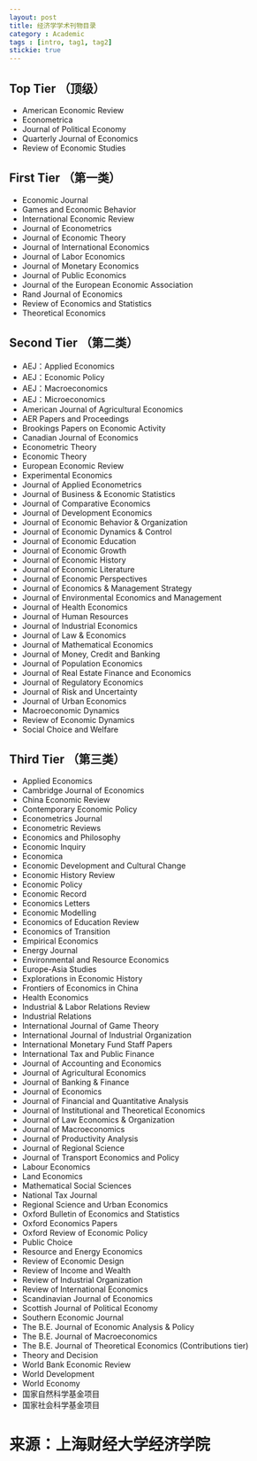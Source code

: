 ```yaml
---
layout: post
title: 经济学学术刊物目录
category : Academic
tags : [intro, tag1, tag2]
stickie: true
---
```


## Top Tier （顶级） 
* American Economic Review 
* Econometrica 
* Journal of Political Economy 
* Quarterly Journal of Economics 
* Review of Economic Studies
## First Tier （第一类） 
* Economic Journal
* Games and Economic Behavior
* International Economic Review
* Journal of Econometrics
* Journal of Economic Theory
* Journal of International Economics
* Journal of Labor Economics
* Journal of Monetary Economics
* Journal of Public Economics
* Journal of the European Economic Association
* Rand Journal of Economics
* Review of Economics and Statistics
* Theoretical Economics
## Second Tier （第二类） 
* AEJ：Applied Economics
* AEJ：Economic Policy
* AEJ：Macroeconomics
* AEJ：Microeconomics
* American Journal of Agricultural Economics
* AER Papers and Proceedings
* Brookings Papers on Economic Activity
* Canadian Journal of Economics
* Econometric Theory
* Economic Theory
* European Economic Review
* Experimental Economics
* Journal of Applied Econometrics
* Journal of Business & Economic Statistics
* Journal of Comparative Economics
* Journal of Development Economics
* Journal of Economic Behavior & Organization
* Journal of Economic Dynamics & Control
* Journal of Economic Education
* Journal of Economic Growth
* Journal of Economic History
* Journal of Economic Literature
* Journal of Economic Perspectives
* Journal of Economics & Management Strategy
* Journal of Environmental Economics and Management
* Journal of Health Economics
* Journal of Human Resources
* Journal of Industrial Economics
* Journal of Law & Economics
* Journal of Mathematical Economics
* Journal of Money, Credit and Banking
* Journal of Population Economics
* Journal of Real Estate Finance and Economics
* Journal of Regulatory Economics 
* Journal of Risk and Uncertainty
* Journal of Urban Economics
* Macroeconomic Dynamics
* Review of Economic Dynamics
* Social Choice and Welfare
## Third Tier （第三类） 
* Applied Economics
* Cambridge Journal of Economics
* China Economic Review
* Contemporary Economic Policy
* Econometrics Journal
* Econometric Reviews
* Economics and Philosophy
* Economic Inquiry
* Economica
* Economic Development and Cultural Change
* Economic History Review
* Economic Policy
* Economic Record
* Economics Letters
* Economic Modelling
* Economics of Education Review
* Economics of Transition
* Empirical Economics
* Energy Journal
* Environmental and Resource Economics
* Europe-Asia Studies
* Explorations in Economic History
* Frontiers of Economics in China 
* Health Economics
* Industrial & Labor Relations Review
* Industrial Relations
* International Journal of Game Theory
* International Journal of Industrial Organization
* International Monetary Fund Staff Papers
* International Tax and Public Finance
* Journal of Accounting and Economics
* Journal of Agricultural Economics
* Journal of Banking & Finance
* Journal of Economics
* Journal of Financial and Quantitative Analysis
* Journal of Institutional and Theoretical Economics
* Journal of Law Economics & Organization
* Journal of Macroeconomics
* Journal of Productivity Analysis
* Journal of Regional Science
* Journal of Transport Economics and Policy 
* Labour Economics
* Land Economics
* Mathematical Social Sciences
* National Tax Journal
* Regional Science and Urban Economics
* Oxford Bulletin of Economics and Statistics
* Oxford Economics Papers
* Oxford Review of Economic Policy
* Public Choice
* Resource and Energy Economics
* Review of Economic Design
* Review of Income and Wealth
* Review of Industrial Organization
* Review of International Economics
* Scandinavian Journal of Economics
* Scottish Journal of Political Economy
* Southern Economic Journal
* The B.E. Journal of Economic Analysis & Policy
* The B.E. Journal of Macroeconomics
* The B.E. Journal of Theoretical Economics (Contributions tier)
* Theory and Decision
* World Bank Economic Review
* World Development
* World Economy
* 国家自然科学基金项目
* 国家社会科学基金项目

# 来源：上海财经大学经济学院


